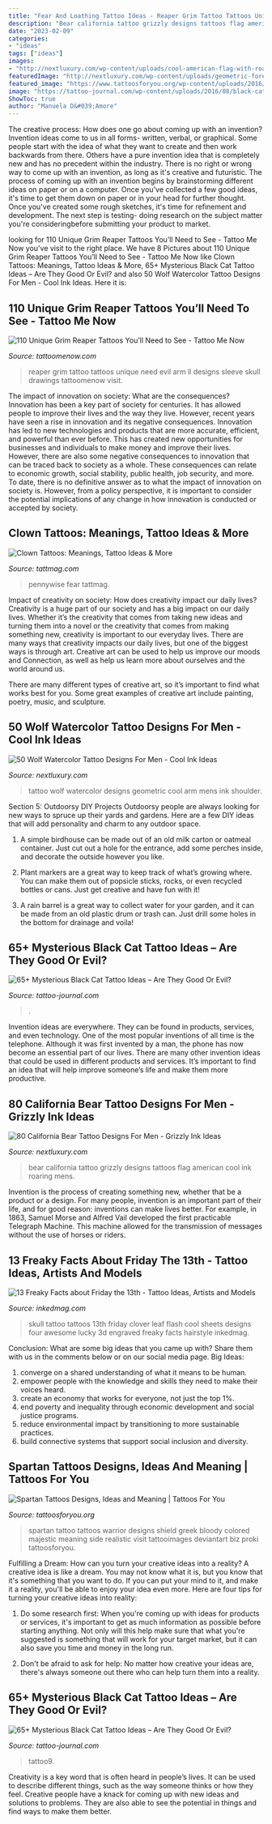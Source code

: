 ```yaml
---
title: "Fear And Loathing Tattoo Ideas - Reaper Grim Tattoo Tattoos Unique Need Evil Arm Ll Designs Sleeve Skull Drawings Tattoomenow Visit"
description: "Bear california tattoo grizzly designs tattoos flag american cool ink roaring mens"
date: "2023-02-09"
categories:
- "ideas"
tags: ["ideas"]
images:
- "http://nextluxury.com/wp-content/uploads/cool-american-flag-with-roaring-california-bear-mens-upp-back-tattoos.jpg"
featuredImage: "http://nextluxury.com/wp-content/uploads/geometric-forearm-mens-wolf-watercolor-tattoo-designs.jpg"
featured_image: "https://www.tattoosforyou.org/wp-content/uploads/2016/05/Spartan-Tattoo-Designs.jpg"
image: "https://tattoo-journal.com/wp-content/uploads/2016/08/black-cat-tattoo9.jpg"
ShowToc: true
author: "Manuela D&#039;Amore"
---
```



The creative process: How does one go about coming up with an invention?
Invention ideas come to us in all forms- written, verbal, or graphical. Some people start with the idea of what they want to create and then work backwards from there. Others have a pure invention idea that is completely new and has no precedent within the industry. There is no right or wrong way to come up with an invention, as long as it's creative and futuristic. The process of coming up with an invention begins by brainstorming different ideas on paper or on a computer. Once you've collected a few good ideas, it's time to get them down on paper or in your head for further thought. Once you've created some rough sketches, it's time for refinement and development. The next step is testing- doing research on the subject matter you're consideringbefore submitting your product to market.

	

		
looking for 110 Unique Grim Reaper Tattoos You’ll Need to See - Tattoo Me Now you've visit to the right place. We have 8 Pictures about 110 Unique Grim Reaper Tattoos You’ll Need to See - Tattoo Me Now like Clown Tattoos: Meanings, Tattoo Ideas &amp; More, 65+ Mysterious Black Cat Tattoo Ideas – Are They Good Or Evil? and also 50 Wolf Watercolor Tattoo Designs For Men - Cool Ink Ideas. Here it is:
		
    
## 110 Unique Grim Reaper Tattoos You’ll Need To See - Tattoo Me Now

<img loading=lazy src="https://www.tattoomenow.com/tattoo-designs/wp-content/uploads/2019/12/Grim-Reaper-Tattoo-Arm-27.jpg" onerror="this.onerror=null;this.src='https://tse3.mm.bing.net/th?id=OIP.vgwRTXWHvJxctUIoSReUTQAAAA&amp;pid=15.1';" alt="110 Unique Grim Reaper Tattoos You’ll Need to See - Tattoo Me Now">

_Source: tattoomenow.com_

>reaper grim tattoo tattoos unique need evil arm ll designs sleeve skull drawings tattoomenow visit. 

	

The impact of innovation on society: What are the consequences?
Innovation has been a key part of society for centuries. It has allowed people to improve their lives and the way they live. However, recent years have seen a rise in innovation and its negative consequences. Innovation has led to new technologies and products that are more accurate, efficient, and powerful than ever before. This has created new opportunities for businesses and individuals to make money and improve their lives. However, there are also some negative consequences to innovation that can be traced back to society as a whole. These consequences can relate to economic growth, social stability, public health, job security, and more. To date, there is no definitive answer as to what the impact of innovation on society is. However, from a policy perspective, it is important to consider the potential implications of any change in how innovation is conducted or accepted by society.

    
## Clown Tattoos: Meanings, Tattoo Ideas &amp; More

<img loading=lazy src="https://tattmag.com/wp-content/uploads/2021/08/Pennywise-Tattoo-1.jpg" onerror="this.onerror=null;this.src='https://tse3.mm.bing.net/th?id=OIP.P_L4LZFqdWL2iUI2RHf9-wHaMb&amp;pid=15.1';" alt="Clown Tattoos: Meanings, Tattoo Ideas &amp; More">

_Source: tattmag.com_

>pennywise fear tattmag. 

	

Impact of creativity on society: How does creativity impact our daily lives?
Creativity is a huge part of our society and has a big impact on our daily lives. Whether it’s the creativity that comes from taking new ideas and turning them into a novel or the creativity that comes from making something new, creativity is important to our everyday lives.
There are many ways that creativity impacts our daily lives, but one of the biggest ways is through art. Creative art can be used to help us improve our moods and Connection, as well as help us learn more about ourselves and the world around us.

There are many different types of creative art, so it’s important to find what works best for you. Some great examples of creative art include painting, poetry, music, and sculpture.

    
## 50 Wolf Watercolor Tattoo Designs For Men - Cool Ink Ideas

<img loading=lazy src="http://nextluxury.com/wp-content/uploads/geometric-forearm-mens-wolf-watercolor-tattoo-designs.jpg" onerror="this.onerror=null;this.src='https://tse4.mm.bing.net/th?id=OIP.-gN2QdZyJdNjCQfR32v5cQHaKU&amp;pid=15.1';" alt="50 Wolf Watercolor Tattoo Designs For Men - Cool Ink Ideas">

_Source: nextluxury.com_

>tattoo wolf watercolor designs geometric cool arm mens ink shoulder. 

	

Section 5: Outdoorsy DIY Projects
Outdoorsy people are always looking for new ways to spruce up their yards and gardens. Here are a few DIY ideas that will add personality and charm to any outdoor space.
1. A simple birdhouse can be made out of an old milk carton or oatmeal container. Just cut out a hole for the entrance, add some perches inside, and decorate the outside however you like.

2. Plant markers are a great way to keep track of what’s growing where. You can make them out of popsicle sticks, rocks, or even recycled bottles or cans. Just get creative and have fun with it!

3. A rain barrel is a great way to collect water for your garden, and it can be made from an old plastic drum or trash can. Just drill some holes in the bottom for drainage and voila!

    
## 65+ Mysterious Black Cat Tattoo Ideas – Are They Good Or Evil?

<img loading=lazy src="https://tattoo-journal.com/wp-content/uploads/2016/08/black-cat-tattoo30-650x650.jpg" onerror="this.onerror=null;this.src='https://tse4.mm.bing.net/th?id=OIP.iNcHlfUhqAoZZ6qkIDGziAHaHa&amp;pid=15.1';" alt="65+ Mysterious Black Cat Tattoo Ideas – Are They Good Or Evil?">

_Source: tattoo-journal.com_

>. 

	

Invention ideas are everywhere. They can be found in products, services, and even technology. One of the most popular inventions of all time is the telephone. Although it was first invented by a man, the phone has now become an essential part of our lives. There are many other invention ideas that could be used in different products and services. It’s important to find an idea that will help improve someone’s life and make them more productive.

    
## 80 California Bear Tattoo Designs For Men - Grizzly Ink Ideas

<img loading=lazy src="http://nextluxury.com/wp-content/uploads/cool-american-flag-with-roaring-california-bear-mens-upp-back-tattoos.jpg" onerror="this.onerror=null;this.src='https://tse1.mm.bing.net/th?id=OIP.-FKHZ_J3VsB6TBcVc6nEsQHaGl&amp;pid=15.1';" alt="80 California Bear Tattoo Designs For Men - Grizzly Ink Ideas">

_Source: nextluxury.com_

>bear california tattoo grizzly designs tattoos flag american cool ink roaring mens. 

	

Invention is the process of creating something new, whether that be a product or a design. For many people, invention is an important part of their life, and for good reason: inventions can make lives better. For example, in 1863, Samuel Morse and Alfred Vail developed the first practicable Telegraph Machine. This machine allowed for the transmission of messages without the use of horses or riders.

    
## 13 Freaky Facts About Friday The 13th - Tattoo Ideas, Artists And Models

<img loading=lazy src="https://www.inkedmag.com/.image/t_share/MTU5MDMyMDQ2NTEyMDU2MDg4/skull.jpg" onerror="this.onerror=null;this.src='https://tse1.mm.bing.net/th?id=OIP.d0NRM-6kyU4sxKyLNSJNOgHaKQ&amp;pid=15.1';" alt="13 Freaky Facts about Friday the 13th - Tattoo Ideas, Artists and Models">

_Source: inkedmag.com_

>skull tattoo tattoos 13th friday clover leaf flash cool sheets designs four awesome lucky 3d engraved freaky facts hairstyle inkedmag. 

	

Conclusion: What are some big ideas that you came up with? Share them with us in the comments below or on our social media page.
Big Ideas:
1. converge on a shared understanding of what it means to be human. 
2. empower people with the knowledge and skills they need to make their voices heard. 
3. create an economy that works for everyone, not just the top 1%. 
4. end poverty and inequality through economic development and social justice programs. 
5. reduce environmental impact by transitioning to more sustainable practices. 
6. build connective systems that support social inclusion and diversity. 

    
## Spartan Tattoos Designs, Ideas And Meaning | Tattoos For You

<img loading=lazy src="https://www.tattoosforyou.org/wp-content/uploads/2016/05/Spartan-Tattoo-Designs.jpg" onerror="this.onerror=null;this.src='https://tse2.mm.bing.net/th?id=OIP.f2VbVB5BaXgN6RQXxoy0dQHaKE&amp;pid=15.1';" alt="Spartan Tattoos Designs, Ideas and Meaning | Tattoos For You">

_Source: tattoosforyou.org_

>spartan tattoo tattoos warrior designs shield greek bloody colored majestic meaning side realistic visit tattooimages deviantart biz proki tattoosforyou. 

	

Fulfilling a Dream: How can you turn your creative ideas into a reality?
A creative idea is like a dream. You may not know what it is, but you know that it's something that you want to do. If you can put your mind to it, and make it a reality, you'll be able to enjoy your idea even more. Here are four tips for turning your creative ideas into reality:
1. Do some research first: When you're coming up with ideas for products or services, it's important to get as much information as possible before starting anything. Not only will this help make sure that what you're suggested is something that will work for your target market, but it can also save you time and money in the long run.

2. Don't be afraid to ask for help: No matter how creative your ideas are, there's always someone out there who can help turn them into a reality.

    
## 65+ Mysterious Black Cat Tattoo Ideas – Are They Good Or Evil?

<img loading=lazy src="https://tattoo-journal.com/wp-content/uploads/2016/08/black-cat-tattoo9.jpg" onerror="this.onerror=null;this.src='https://tse1.mm.bing.net/th?id=OIP.YVUH62qSTwLAwN7E0YtP0gHaHa&amp;pid=15.1';" alt="65+ Mysterious Black Cat Tattoo Ideas – Are They Good Or Evil?">

_Source: tattoo-journal.com_

>tattoo9. 

	

Creativity is a key word that is often heard in people’s lives. It can be used to describe different things, such as the way someone thinks or how they feel. Creative people have a knack for coming up with new ideas and solutions to problems. They are also able to see the potential in things and find ways to make them better.

